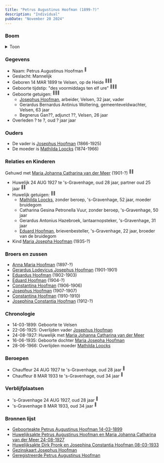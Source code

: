 ```yaml
---
title: "Petrus Augustinus Hoofman (1899-?)"
description: "Individual"
pubDate: "November 20 2024"
---
```


### Boom
<details><summary>Toon</summary>

![test](https://www.plantuml.com/plantuml/svg/ZPJ1Rk8m48RlVefHU-W9AGcG4eHeeOBkegMBThUz8YUP4Wl7HXwd25MyUnqmfQAxMsxMUCRp_VDFSakM6rkLaj5Ig1Ktl8IKPyk5qPNAxxJK1gpXYjmLAiiAaIDamcGIzsSiLtO39POf6jg7oA91RJShP1zUpIGdWbS604DjSZH_2f4j5HBrUYKNgj-79jioTWMpNIjY-ugBYIPS5HN1DwsVIwukW1Dy3u8WQWDSZfhZzdZetdrz5YZpBVIwAKytyrHRAx7RXwW5WyTx23jn3FU6yshz8PMMbPHphl9vPZHHgXrFNHF1vF41miIrkAA6Atj1LV05Ea1FDUMs43Bdy4FhR4a7g31fEQZnSDGSDVy7rORVevc3kcuvMSgY4aHu1bZ7Wpan_m3hTTUOvq8jwlG47du-kJP9l0CSkwd5BRYKOb7O3Kgfrmvoo_mq6msVmRoIOy1Nki3kgiqExMPeZVDcK2qgia9zjiabmxl3NziLjc0w-5KZ9_24ab1zFPKRkAatvzqP8pXCTC6Lud3dV781TthX2jpQmHJH7E2Ye7sENPtz69CWF9dwcMX_iyQlPH9T7ws9Frjp8gh-5FZfYAEWSuwACFRBqppTwZDbU3SFMn4pFy5ZmAjeU2h6Rb7bxk_o1W00)
</details>

### Gegevens
- Naam: Petrus Augustinus Hoofman <sup><a href="../s00332/" style="text-decoration:none" title="Geboorteakte Petrus Augustinus Hoofman 14-03-1899">:link:</a></sup>
- Geslacht: Mannelijk
- Geboren 14 MAR 1899 te Velsen, op de Heide <sup><a href="../s00332/" style="text-decoration:none" title="Geboorteakte Petrus Augustinus Hoofman 14-03-1899">:link:</a><a href="../s00350/" style="text-decoration:none" title="Gezinskaart Josephus Hoofman">:link:</a><a href="../s00351/" style="text-decoration:none" title="Geregistreerde Petrus Augustinus Hoofman ">:link:</a></sup>
- Geboorte tijdstip: "des voormiddags ten elf ure" <sup><a href="../s00332/" style="text-decoration:none" title="Geboorteakte Petrus Augustinus Hoofman 14-03-1899">:link:</a><a href="../s00350/" style="text-decoration:none" title="Gezinskaart Josephus Hoofman">:link:</a><a href="../s00351/" style="text-decoration:none" title="Geregistreerde Petrus Augustinus Hoofman ">:link:</a></sup>
- Geboorte getuigen: <sup><a href="../s00332/" style="text-decoration:none" title="Geboorteakte Petrus Augustinus Hoofman 14-03-1899">:link:</a><a href="../s00350/" style="text-decoration:none" title="Gezinskaart Josephus Hoofman">:link:</a><a href="../s00351/" style="text-decoration:none" title="Geregistreerde Petrus Augustinus Hoofman ">:link:</a></sup>
  - [Josephus Hoofman](../i00025/), arbeider, Velsen, 32 jaar, vader
  - Gerardus Bernardus Antinius Woltering, gemeenteveldwachter, Velsen, 63 jaar
  - Begnerus Gan??, adjunct ??, Velsen, 26 jaar
- Overleden ? te ?, oud ? jaar jaar 

### Ouders
- De vader is [Josephus Hoofman](../i00025/) (1866-1925)
- De moeder is [Mathilda Loocks](../i00194/) (1874-1966)

### Relaties en Kinderen

Gehuwd met [Maria Johanna Catharina van der Meer](../i00205/) (1901-?) <sup><a href="../s00346/" style="text-decoration:none" title="Huwelijksakte Petrus Augustinus Hoofman en Maria Johanna Catharina van der Meer 24-08-1927">:link:</a><a href="../s00350/" style="text-decoration:none" title="Gezinskaart Josephus Hoofman">:link:</a></sup>
- Huwelijk 24 AUG 1927 te 's-Gravenhage, oud 28 jaar, partner oud 25 jaar <sup><a href="../s00346/" style="text-decoration:none" title="Huwelijksakte Petrus Augustinus Hoofman en Maria Johanna Catharina van der Meer 24-08-1927">:link:</a><a href="../s00350/" style="text-decoration:none" title="Gezinskaart Josephus Hoofman">:link:</a></sup>
- Huwelijk getuigen:  <sup><a href="../s00346/" style="text-decoration:none" title="Huwelijksakte Petrus Augustinus Hoofman en Maria Johanna Catharina van der Meer 24-08-1927">:link:</a><a href="../s00350/" style="text-decoration:none" title="Gezinskaart Josephus Hoofman">:link:</a></sup>
  - [Mathilda Loocks](../i00194/), zonder beroep, \'s-Gravenhage, 52 jaar, moeder bruidegom
  - Catharina Gesina Petronella Vuur, zonder beroep, \'s-Gravenhage, 50 jaar
  - Gerardus Antonius Hazebroek, lantaarnopsteker, \'s-Gravenhage, 31 jaar
  - [Eduard Hoofman](../i00198/), brievenbesteller, \'s-Gravenhage, 22 jaar, broeder van de bruidegom
- Kind [Maria Josepha Hoofman](../i00208/) (1935-?)

### Broers en zussen
- [Anna Maria Hoofman](../i00203/) (1897-?)
- [Gerardus Lodevicus Josephus Hoofman](../i00196/) (1901-1901)
- [Eduardus Hoofman](../i00197/) (1902-1903)
- [Eduard Hoofman](../i00198/) (1904-?)
- [Constantina Hoofman](../i00199/) (1906-1906)
- [Josephus Hoofman](../i00200/) (1907-1907)
- [Constantina Hoofman](../i00201/) (1910-1910)
- [Josephina Constantia Hoofman](../i00202/) (1912-?)

### Chronologie
- 14-03-1899: Geboorte te Velsen
- 22-06-1925: Overlijden vader [Josephus Hoofman](../i00025/)
- 24-08-1927: Huwelijk met [Maria Johanna Catharina van der Meer](../i00205/)
- 16-06-1935: Geboorte dochter [Maria Josepha Hoofman](../i00208/)
- 28-06-1966: Overlijden moeder [Mathilda Loocks](../i00194/)

### Beroepen
- Chauffeur 24 AUG 1927 te 's-Gravenhage, oud 28 jaar <sup><a href="../s00346/" style="text-decoration:none" title="Huwelijksakte Petrus Augustinus Hoofman en Maria Johanna Catharina van der Meer 24-08-1927">:link:</a></sup>
- Chauffeur 8 MAR 1933 te 's-Gravenhage, oud 34 jaar <sup><a href="../s00348/" style="text-decoration:none" title="Huwelijksakte Dirk Pronk en Josephina Constantia Hoofman  08-03-1933">:link:</a></sup>

### Verblijfplaatsen
- 's-Gravenhage  24 AUG 1927, oud 28 jaar  <sup><a href="../s00346/" style="text-decoration:none" title="Huwelijksakte Petrus Augustinus Hoofman en Maria Johanna Catharina van der Meer 24-08-1927">:link:</a></sup>
- 's-Gravenhage  8 MAR 1933, oud 34 jaar  <sup><a href="../s00348/" style="text-decoration:none" title="Huwelijksakte Dirk Pronk en Josephina Constantia Hoofman  08-03-1933">:link:</a></sup>

### Bronnen lijst
- [Geboorteakte Petrus Augustinus Hoofman 14-03-1899](../s00332/)
- [Huwelijksakte Petrus Augustinus Hoofman en Maria Johanna Catharina van der Meer 24-08-1927](../s00346/)
- [Huwelijksakte Dirk Pronk en Josephina Constantia Hoofman  08-03-1933](../s00348/)
- [Gezinskaart Josephus Hoofman](../s00350/)
- [Geregistreerde Petrus Augustinus Hoofman ](../s00351/)